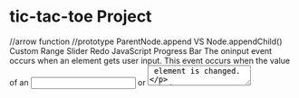 # tic-tac-toe Project
//arrow function
//prototype
ParentNode.append VS Node.appendChild()
Custom Range Slider
Redo JavaScript Progress Bar
The oninput event occurs when an element gets user input.
This event occurs when the value of an <input> or <textarea> element is changed.
